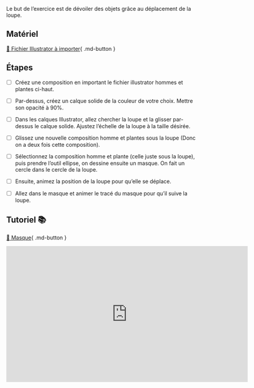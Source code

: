 Le but de l’exercice est de dévoiler des objets grâce au déplacement de la loupe.   
      

## Matériel

[📁 Fichier Illustrator à importer](https://cmontmorency365.sharepoint.com/:u:/s/TIM-582214-Animation2d77/EePOiuJkHTpCq85Df3b9YDUBf6WSSBiVP6oZ783lUHX52A?e=hBBsqs){ .md-button }       



## Étapes
   
- [ ] Créez une composition en important le fichier illustrator hommes et plantes ci-haut.
- [ ] Par-dessus, créez un calque solide de la couleur de votre choix. Mettre son opacité à 90%.
- [ ] Dans les calques Illustrator, allez chercher la loupe et la glisser par-dessus le calque solide. Ajustez l’échelle de la loupe à la taille désirée.
- [ ] Glissez une nouvelle composition homme et plantes sous la loupe (Donc on a deux fois cette composition).
- [ ] Sélectionnez la composition homme et plante (celle juste sous la loupe), puis prendre l’outil ellipse, on dessine ensuite un masque. On fait un cercle dans le cercle de la loupe.
- [ ] Ensuite, animez la position de la loupe pour qu’elle se déplace.
- [ ] Allez dans le masque et animer le tracé du masque pour qu’il suive la loupe.


      


## Tutoriel 📚
[📁 Masque](https://cmontmorency365.sharepoint.com/:v:/s/TIM-582214-Animation2d77/EYyhwkByNIdBlxmqi1SU_WwBWgllOZVpAFtPxtrccaIGsg?e=vsgK6D){ .md-button }          

<iframe src="https://cmontmorency365.sharepoint.com/sites/TIM-582214-Animation2d77/_layouts/15/embed.aspx?UniqueId=40c2a18c-3472-4187-9719-aa8b5494fd6c&embed=%7B%22ust%22%3Atrue%2C%22hv%22%3A%22CopyEmbedCode%22%7D&referrer=StreamWebApp&referrerScenario=EmbedDialog.Create" width="640" height="360" frameborder="0" scrolling="no" allowfullscreen title="01_masque.mov"></iframe>
